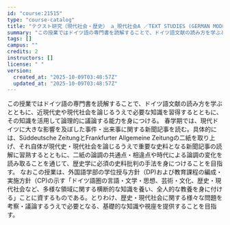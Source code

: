 ```yaml
---
id: "course:21515"
type: "course-catalog"
title: "テクスト研究（現代社会・歴史） a_現代社会A ／TEXT STUDIES (GERMAN MODERN SOCIETY AND HISTORY) a"
summary: "この授業ではドイツ語の専門書を読解することで、ドイツ語文献の読み方を学ぶとともに、近現代史や現代社会を論じるうえで必要な知識を習得するとともに、その知識を活用して論理的に議論する能力を身につける。 春学期では、現代ドイツに大きな影響を及ぼし…"
tags: []
campus: ""
credits: 2
instructors: []
license: " "
version:
  created_at: "2025-10-09T03:48:57Z"
  updated_at: "2025-10-09T03:48:57Z"
---
```


この授業ではドイツ語の専門書を読解することで、ドイツ語文献の読み方を学ぶとともに、近現代史や現代社会を論じるうえで必要な知識を習得するとともに、その知識を活用して論理的に議論する能力を身につける。 春学期では、現代ドイツに大きな影響を及ぼした事件・出来事に関する新聞記事を読む。具体的には、Süddeutsche ZeitungとFrankfurter Allgemeine Zeitungの二紙を取り上げ、それ自体が現代史・現代社会を論じるうえで重要な史料となる新聞記事の読解に習熟するとともに、二紙の論調の共通点・相違点や時代による論調の変化を読み取ることを通じて、歴史学に必須の史料批判の手法を身につけることを目指す。 なおこの授業は、外国語学部の学位授与方針（DP)および教育課程の編成・実施方針（CP)の示す「ドイツ語圏の言語・文学・思想、芸術・文化、歴史・現代社会など、多様な領域に関する横断的な知識を養い、全人的な教養を身に付ける」ことに資するものである。とりわけ、歴史・現代社会に関する様々な問題を考察・議論するうえで必要となる、基礎的な知識や視座を提供することを目指す。

